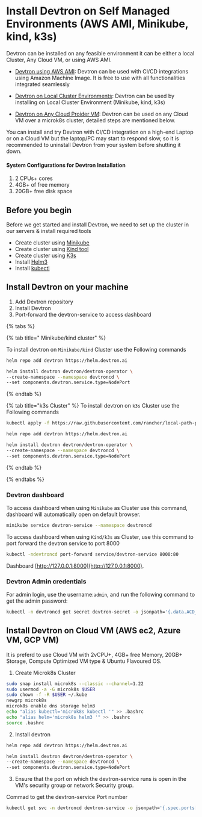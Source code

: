 # Install Devtron on Self Managed Environments (AWS AMI, Minikube, kind, k3s)


Devtron can be installed on any feasible environment it can be either a local Cluster, Any Cloud VM, or using AWS AMI.

* [Devtron using AWS AMI](https://aws.amazon.com/marketplace/pp/prodview-lk3liabqn4x2i?sr=0-1&ref_=beagle&applicationId=AWS-Marketplace-Console): Devtron can be used with CI/CD integrations using Amazon Machine Image. It is free to use with all functionalities integrated seamlessly

* [Devtron on Local Cluster Environments](#before-you-begin): Devtron can be used by installing on Local Cluster Environment (Minikube, kind, k3s)

* [Devtron on Any Cloud Proider VM](#install-devtron-on-cloud-vm-aws-ec2-azure-vm-gcp-vm): Devtron can be used on any Cloud  VM over a microk8s cluster, detailed steps are mentioned below.


You can install and try Devtron with CI/CD integration on a high-end Laptop or on a Cloud VM but the laptop/PC may start to respond slow, so it is recommended to uninstall Devtron from your system before shutting it down.

#### System Configurations for Devtron Installation
1. 2 CPUs+ cores
2. 4GB+ of free memory
3. 20GB+ free disk space

## Before you begin
Before we get started and install Devtron, we need to set up the cluster in our servers & install required tools
 * Create cluster using [Minikube](https://minikube.sigs.k8s.io/docs/start/)
 * Create cluster using [Kind tool](https://kind.sigs.k8s.io/docs/user/quick-start/)
 * Create cluster using [K3s](https://rancher.com/docs/k3s/latest/en/installation/)
 * Install [Helm3](https://helm.sh/docs/intro/install/)
 * Install [kubectl](https://kubernetes.io/docs/tasks/tools/)


## Install Devtron on your machine
1. Add Devtron repository
2. Install Devtron 
3. Port-forward the devtron-service to access dashboard

{% tabs %}

{% tab title=" Minikube/kind cluster" %}

 To install devtron on ``Minikube/kind`` Cluster use the Following commands
```bash
helm repo add devtron https://helm.devtron.ai

helm install devtron devtron/devtron-operator \
--create-namespace --namespace devtroncd \
--set components.devtron.service.type=NodePort 

```
{% endtab %}

{% tab title="k3s Cluster" %}
To install devtron on ``k3s`` Cluster use the Following commands
```bash
kubectl apply -f https://raw.githubusercontent.com/rancher/local-path-provisioner/master/deploy/local-path-storage.yaml

helm repo add devtron https://helm.devtron.ai

helm install devtron devtron/devtron-operator \
--create-namespace --namespace devtroncd \
--set components.devtron.service.type=NodePort

```
{% endtab %}

{% endtabs %}
 
### Devtron dashboard

To access dashboard when using ``Minikube`` as Cluster use this command, dashboard will automatically open on default browser.

```bash
minikube service devtron-service --namespace devtroncd
```

To access dashboard when using ``Kind/k3s`` as Cluster, use this command to port forward the devtron service to port 8000  
```bash
kubectl -ndevtroncd port-forward service/devtron-service 8000:80
```
Dashboard [http://127.0.0.1:8000](http://127.0.0.1:8000).

### Devtron Admin credentials

For admin login, use the username:`admin`, and run the following command to get the admin password:

```bash
kubectl -n devtroncd get secret devtron-secret -o jsonpath='{.data.ACD_PASSWORD}' | base64 -d
```

## Install Devtron on Cloud VM (AWS ec2, Azure VM, GCP VM)
It is preferd to use Cloud VM with 2vCPU+, 4GB+ free Memory, 20GB+ Storage, Compute Optimized VM type & Ubuntu Flavoured OS.
 1. Create Microk8s Cluster
```bash
sudo snap install microk8s --classic --channel=1.22
sudo usermod -a -G microk8s $USER
sudo chown -f -R $USER ~/.kube
newgrp microk8s
microk8s enable dns storage helm3
echo "alias kubectl='microk8s kubectl '" >> .bashrc
echo "alias helm='microk8s helm3 '" >> .bashrc
source .bashrc
```


2. Install devtron
```bash
helm repo add devtron https://helm.devtron.ai

helm install devtron devtron/devtron-operator \
--create-namespace --namespace devtroncd \
--set components.devtron.service.type=NodePort 

```
3. Ensure that the port on which the devtron-service runs is open in the VM's security group or network Security group.

Commad to get the devtron-service Port number
```bash
kubectl get svc -n devtroncd devtron-service -o jsonpath='{.spec.ports[0].nodePort}'
```
